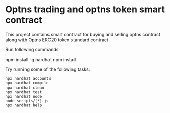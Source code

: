 # Optns trading and optns token smart contract

This project contains smart contract for buying and selling optns contract along with Optns ERC20 token standard contract

Run following commands 

npm install -g hardhat
npm install

Try running some of the following tasks:

```shell
npx hardhat accounts
npx hardhat compile
npx hardhat clean
npx hardhat test
npx hardhat node
node scripts/[*].js
npx hardhat help
```
